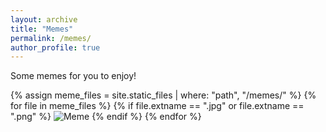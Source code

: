 ```yaml
---
layout: archive
title: "Memes"
permalink: /memes/
author_profile: true
---
```


Some memes for you to enjoy!

<div class="memes-container">
  <div class="memes">
    {% assign meme_files = site.static_files | where: "path", "/memes/" %}
    {% for file in meme_files %}
      {% if file.extname == ".jpg" or file.extname == ".png" %}
        <img src="{{ file.path | relative_url }}" alt="Meme">
      {% endif %}
    {% endfor %}
  </div>
</div>
